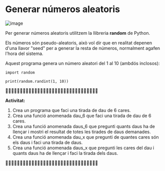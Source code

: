 # Generar números aleatoris

![image](https://github.com/XaSaFa/IntroduccioProgramacio/assets/110727546/e8d85acb-fec1-432f-aa16-0bf183ae7289)

Per generar números aleatoris utilitzem la llibreria **random** de Python.

Els números són pseudo-aleatoris, això vol dir que en realitat depenen d'una llavor "seed" per a generar la resta de números, normalment agafen l'hora del sistema.

Aquest programa genera un número aleatori del 1 al 10 (ambdós inclosos):

```
import random

print(random.randint(1, 10))
```

🔎🔎🔎🔎🔎🔎🔎🔎🔎🔎🔎🔎🔎🔎🔎🔎🔎🔎🔎🔎🔎🔎🔎🔎🔎🔎🔎🔎🔎🔎🔎🔎

**Activitat:**

1. Crea un programa que faci una tirada de dau de 6 cares.
2. Crea una funció anomenada dau_6 que faci una tirada de dau de 6 cares.
3. Crea una funció anomenada daus_6 que pregunti quants daus ha de llençar i mostri el resultat de totes les tirades de daus demanades.
4. Crea una funció anomenada dau_x que pregunti de quantes cares són els daus i faci una tirada de daus.
5. Crea una funció anomenada daus_x que pregunti les cares del dau i quants daus ha de llençar i faci la tirada dels daus.


🔎🔎🔎🔎🔎🔎🔎🔎🔎🔎🔎🔎🔎🔎🔎🔎🔎🔎🔎🔎🔎🔎🔎🔎🔎🔎🔎🔎🔎🔎🔎🔎
